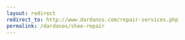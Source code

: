 ```yaml
---
layout: redirect
redirect_to: http://www.dardanos.com/repair-services.php
permalink: /dardanos/shoe-repair
---
```

